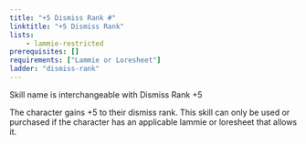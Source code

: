 ```yaml
---
title: "+5 Dismiss Rank #"
linktitle: "+5 Dismiss Rank"
lists:
    - lammie-restricted
prerequisites: []
requirements: ["Lammie or Loresheet"]
ladder: "dismiss-rank"
---
```

Skill name is interchangeable with Dismiss Rank +5

The character gains +5 to their dismiss rank. This skill can only be used or purchased if the character has an applicable lammie or loresheet that allows it.